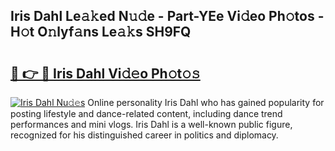 ## Iris Dahl Le𝚊𝚔ed N𝚞𝚍e - Part-YEe Vi𝚍eo Ph𝚘tos - H𝚘t O𝚗lyf𝚊ns Le𝚊𝚔s SH9FQ

# <h2><a href="http://hf8wbr.feru.top/?c=Iris+Dahl">🔗 👉 🔴 Iris Dahl Vi𝚍𝚎o Ph𝚘t𝚘𝚜</a></h2>

[![Iris Dahl Nu𝚍𝚎s](https://i.imgur.com/0TWrTi3.gif)](http://hf8wbr.feru.top/?c=Iris+Dahl)
Online personality Iris Dahl who has gained popularity for posting lifestyle and dance-related content, including dance trend performances and mini vlogs. Iris Dahl is a well-known public figure, recognized for his distinguished career in politics and diplomacy. 

